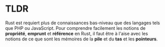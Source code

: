 # TLDR

Rust est requiert plus de connaissances bas-niveau que des langages tels que PHP ou JavaScript. Pour comprendre facilement les notions de **propriété**, **emprunt** et **référence** en Rust, il faut être à l'aise avec les notions de ce que sont les mémoires de la **pile** et du **tas** et les **pointeurs**.